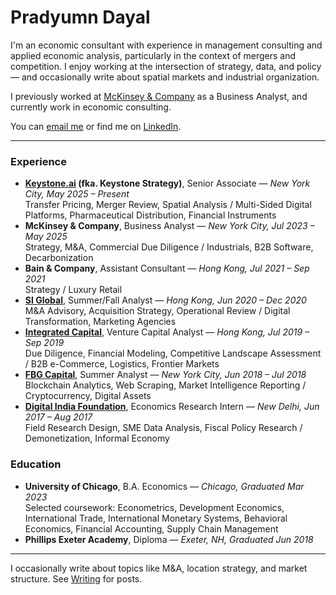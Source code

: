 
# Pradyumn Dayal

I'm an economic consultant with experience in management consulting and applied economic analysis, particularly in the context of mergers and competition. I enjoy working at the intersection of strategy, data, and policy — and occasionally write about spatial markets and industrial organization.

I previously worked at [McKinsey & Company](https://www.mckinsey.com/) as a Business Analyst, and currently work in economic consulting.

You can [email me](mailto:pradyumn.dayal@gmail.com) or find me on [LinkedIn](https://www.linkedin.com/in/pradyumn-dayal/).

---

### Experience

- **[Keystone.ai](https://www.keystone.ai/economic-technology-advisory) (fka. Keystone Strategy)**, Senior Associate — *New York City, May 2025 – Present*  
  Transfer Pricing, Merger Review, Spatial Analysis / Multi-Sided Digital Platforms, Pharmaceutical Distribution, Financial Instruments
- **McKinsey & Company**, Business Analyst — *New York City, Jul 2023 – May 2025*  
  Strategy, M&A, Commercial Due Diligence / Industrials, B2B Software, Decarbonization
- **Bain & Company**, Assistant Consultant — *Hong Kong, Jul 2021 – Sep 2021*  
  Strategy / Luxury Retail
- **[SI Global](https://www.siglobal.com/)**, Summer/Fall Analyst — *Hong Kong, Jun 2020 – Dec 2020*  
  M&A Advisory, Acquisition Strategy, Operational Review / Digital Transformation, Marketing Agencies
- **[Integrated Capital](https://www.icmehldgs.com/)**, Venture Capital Analyst — *Hong Kong, Jul 2019 – Sep 2019*  
  Due Diligence, Financial Modeling, Competitive Landscape Assessment / B2B e-Commerce, Logistics, Frontier Markets
- **[FBG Capital](https://www.fbg.capital/)**, Summer Analyst — *New York City, Jun 2018 – Jul 2018*  
  Blockchain Analytics, Web Scraping, Market Intelligence Reporting / Cryptocurrency, Digital Assets
- **[Digital India Foundation](https://digitalindiafoundation.org/)**, Economics Research Intern — *New Delhi, Jun 2017 – Aug 2017*  
  Field Research Design, SME Data Analysis, Fiscal Policy Research / Demonetization, Informal Economy

### Education

- **University of Chicago**, B.A. Economics — *Chicago, Graduated Mar 2023*  
  Selected coursework: Econometrics, Development Economics, International Trade, International Monetary Systems, Behavioral Economics, Financial Accounting, Supply Chain Management
- **Phillips Exeter Academy**, Diploma — *Exeter, NH, Graduated Jun 2018*

---

I occasionally write about topics like M&A, location strategy, and market structure. See [Writing](/writing) for posts.

